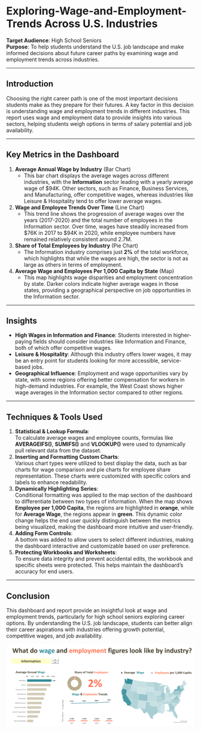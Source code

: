 # Exploring-Wage-and-Employment-Trends Across U.S. Industries

**Target Audience**: High School Seniors  
**Purpose**: To help students understand the U.S. job landscape and make informed decisions about future career paths by examining wage and employment trends across industries.

---

## **Introduction**

Choosing the right career path is one of the most important decisions students make as they prepare for their futures. A key factor in this decision is understanding wage and employment trends in different industries. This report uses wage and employment data to provide insights into various sectors, helping students weigh options in terms of salary potential and job availability.

---
## **Key Metrics in the Dashboard**

1. **Average Annual Wage by Industry** (Bar Chart)
    - This bar chart displays the average wages across different industries, with the **Information** sector leading with a yearly average wage of $94K. Other sectors, such as Finance, Business Services, and Manufacturing, offer competitive wages, whereas industries like Leisure & Hospitality tend to offer lower average wages.
2. **Wage and Employee Trends Over Time** (Line Chart)
    - This trend line shows the progression of average wages over the years (2017-2020) and the total number of employees in the Information sector. Over time, wages have steadily increased from $76K in 2017 to $94K in 2020, while employee numbers have remained relatively consistent around 2.7M.
3. **Share of Total Employees by Industry** (Pie Chart)
    - The Information industry comprises just **2%** of the total workforce, which highlights that while the wages are high, the sector is not as large as others in terms of employment.
4. **Average Wage and Employees Per 1,000 Capita by State** (Map)
    - This map highlights wage disparities and employment concentration by state. Darker colors indicate higher average wages in those states, providing a geographical perspective on job opportunities in the Information sector.
---
## **Insights**

- **High Wages in Information and Finance**: Students interested in higher-paying fields should consider industries like Information and Finance, both of which offer competitive wages.
- **Leisure & Hospitality**: Although this industry offers lower wages, it may be an entry point for students looking for more accessible, service-based jobs.
- **Geographical Influence**: Employment and wage opportunities vary by state, with some regions offering better compensation for workers in high-demand industries. For example, the West Coast shows higher wage averages in the Information sector compared to other regions.
---
## **Techniques & Tools Used**

1. **Statistical & Lookup Formula**:  
    To calculate average wages and employee counts, formulas like **AVERAGEIFS()**, **SUMIFS()** and **VLOOKUP()** were used to dynamically pull relevant data from the dataset.
2. **Inserting and Formatting Custom Charts**:  
    Various chart types were utilized to best display the data, such as bar charts for wage comparison and pie charts for employee share representation. These charts were customized with specific colors and labels to enhance readability.
3. **Dynamically Highlighting Series**:  
    Conditional formatting was applied to the map section of the dashboard to differentiate between two types of information. When the map shows **Employee per 1,000 Capita**, the regions are highlighted in **orange**, while for **Average Wage**, the regions appear in **green**. This dynamic color change helps the end user quickly distinguish between the metrics being visualized, making the dashboard more intuitive and user-friendly.
4. **Adding Form Controls**:  
    A bottom was added to allow users to select different industries, making the dashboard interactive and customizable based on user preference.
5. **Protecting Workbooks and Worksheets**:  
    To ensure data integrity and prevent accidental edits, the workbook and specific sheets were protected. This helps maintain the dashboard’s accuracy for end users.
---
## **Conclusion**

This dashboard and report provide an insightful look at wage and employment trends, particularly for high school seniors exploring career options. By understanding the U.S. job landscape, students can better align their career aspirations with industries offering growth potential, competitive wages, and job availability.

![](https://github.com/KunLinTsai24/Excel--Exploring-Wage-and-Employment-Trends/blob/main/img/Dashboard.png)
